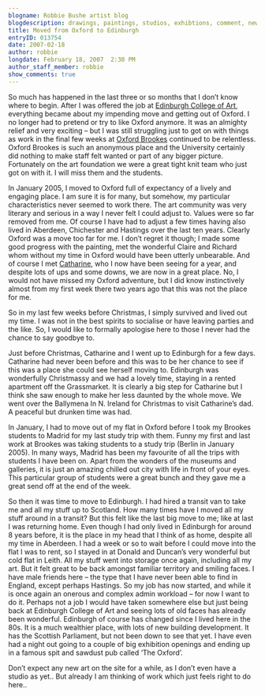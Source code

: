 ```yaml
---
blogname: Robbie Bushe artist blog
blogdescription: drawings, paintings, studios, exhibtions, comment, news as they happen to Robbie Bushe
title: Moved from Oxford to Edinburgh
entryID: 013754
date: 2007-02-18
author: robbie
longdate: February 18, 2007  2:30 PM
author_staff_member: robbie
show_comments: true
---
```


<p>So much has happened in the last three or so months that I don’t know where to begin. After I was offered the job at <a href="http://www.eca.ac.uk">Edinburgh College of Art</a>, everything became about my impending move and getting out of Oxford. I no longer had to pretend or try to like Oxford anymore. It was an almighty relief and very exciting – but I was still struggling just to got on with things as work in the final few weeks at <a href="http://www.brookes.ac.uk">Oxford Brookes</a> continued to be relentless. Oxford Brookes is such an anonymous place and the University certainly did nothing to make staff felt wanted or part of any bigger picture. Fortunately on the art foundation we were a great tight knit team who just got on with it. I will miss them and the students.</p>

<p>In January 2005, I moved to Oxford full of expectancy of a lively and engaging place. I am sure it is for many, but somehow, my particular characteristics never seemed to work there. The art community was very literary and serious in a way I never felt I could adjust to. Values were so far removed from me. Of course I have had to adjust a few times having also lived in Aberdeen, Chichester and Hastings over the last ten years. Clearly Oxford was a move too far for me. I don’t regret it though; I made some good progress with the painting, met the wonderful Claire and Richard whom without my time in Oxford would have been utterly unbearable. And of course I met <a href="http://www.catharinedavison.co.uk">Catharine</a>, who I now have been seeing for a year, and despite lots of ups and some downs, we are now in a great place. No, I would not have missed my Oxford adventure, but I did know instinctively almost from my first week there two years ago that this was not the place for me. </p>

<p>So in my last few weeks before Christmas, I simply survived and lived out my time. I was not in the best spirits to socialise or have leaving parties and the like. So, I would like to formally apologise here to those I never had the chance to say goodbye to.</p>

<p>Just before Christmas, Catharine and I went up to Edinburgh for a few days. Catharine had never been before and this was to be her chance to see if this was a place she could see herself moving to. Edinburgh was wonderfully Christmassy and we had a lovely time, staying in a rented apartment off the Grassmarket. It is clearly a big step for Catharine but I think she saw enough to make her less daunted by the whole move. We went over the Ballymena In N. Ireland for Christmas to visit Catharine’s dad. A peaceful but drunken time was had.</p>

<p>In January, I had to move out of my flat in Oxford before I took my Brookes students to Madrid for my last study trip with them. Funny my first and last work at Brookes was taking students to a study trip (Berlin in January 2005). In many ways, Madrid has been my favourite of all the trips with students I have been on. Apart from the wonders of the museums and galleries, it is just an amazing chilled out city with life in front of your eyes. This particular group of students were a great bunch and they gave me a great send off at the end of the week. </p>

<p>So then it was time to move to Edinburgh. I had hired a transit van to take me and all my stuff up to Scotland. How many times have I moved all my stuff around in a transit? But this felt like the last big move to me; like at last I was returning home. Even though I had only lived in Edinburgh for around 8 years before, it is the place in my head that I think of as home, despite all my time in Aberdeen. I had a week or so to wait before I could move into the flat I was to rent, so I stayed in at Donald and Duncan’s very wonderful but cold flat in Leith. All my stuff went into storage once again, including all my art. But it felt great to be back amongst familiar territory and smiling faces. I have male friends here – the type that I have never been able to find in England, except perhaps Hastings. So my job has now started, and while it is once again an onerous and complex admin workload – for now I want to do it. Perhaps not a job I would have taken somewhere else but just being back at Edinburgh College of Art and seeing lots of old faces has already been wonderful. Edinburgh of course has changed since I lived here in the 80s. It is a much wealthier place, with lots of new building development. It has the Scottish Parliament, but not been down to see that yet. I have even had a night out going to a couple of big exhibition openings and ending up in a famous spit and sawdust pub called ‘The Oxford’. </p>

<p>Don’t expect any new art on the site for a while, as I don’t even have a studio as yet.. But already I am thinking of work which just feels right to do here..</p>

